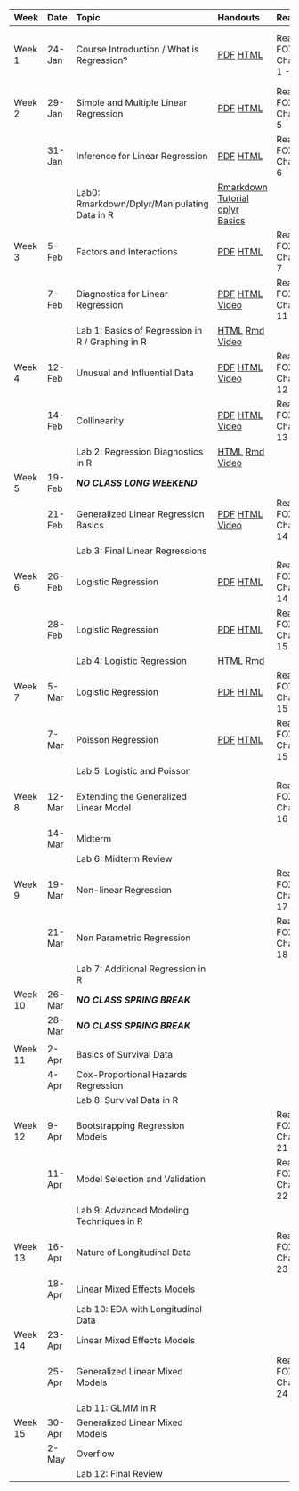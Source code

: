
<table style="width:100%;">
    <colgroup>
    <col width="8%" />
    <col width="8%" />
    <col width="29%" />
    <col width="10%" />
    <col width="20%" />
    <col width="25%" />
    </colgroup>

<thead>
<tr class="header">
<th align="left">Week</th>
<th align="left">Date</th>
<th align="left">Topic</th>
<th align="left">Handouts</th>
<th align="left">Readings</th>
<th align="left">HW</th>
</tr>
</thead>
<tbody>
<tr class="odd">
<td align="left">Week 1</td>
<td align="left">24-Jan</td>
<td align="left">Course Introduction / What is Regression?</td>
<td align="left"><a href="../Notes/Lec-01-Intro/intro.pdf">PDF</a> <a href="../Notes/Lec-01-Intro/intro.html">HTML</a></td>
<td align="left">Read FOX: Chapters 1 - 3</td>
<td align="left">Install <a href="https://www.rstudio.com/products/rstudio/download3/">Rstudio</a> and <a href="https://php-1511-2511.github.io/Introduction-to-R/">Go through Introduction to R</a></td>
</tr>
<tr class="even">
<td align="left">Week 2</td>
<td align="left">29-Jan</td>
<td align="left">Simple and Multiple Linear Regression</td>
<td align="left"><a href="../Notes/Lec-02-Linear/linear.pdf">PDF</a> <a href="../Notes/Lec-02-Linear/linear.html">HTML</a></td>
<td align="left">Read FOX: Chapter 5</td>
<td align="left"><a href="../homework/hw1.html">HW1</a> <a href="../homework/hw1_sol.html">SOL</a></td>
</tr>
<tr class="odd">
<td align="left"></td>
<td align="left">31-Jan</td>
<td align="left">Inference for Linear Regression</td>
<td align="left"><a href="../Notes/Lec-03-Lin-Inf/mult-linear.pdf">PDF</a> <a href="../Notes/Lec-03-Lin-Inf/mult-linear.html">HTML</a></td>
<td align="left">Read FOX: Chapter 6</td>
<td align="left"></td>
</tr>
<tr class="even">
<td align="left"></td>
<td align="left"></td>
<td align="left">Lab0: Rmarkdown/Dplyr/Manipulating Data in R</td>
<td align="left"><a href="https://www.youtube.com/watch?v=MIlzQpXlJNk">Rmarkdown Tutorial</a> <a href="https://www.youtube.com/watch?v=jWjqLW-u3hc&amp;t=2s">dplyr Basics</a></td>
<td align="left"></td>
<td align="left"></td>
</tr>
<tr class="odd">
<td align="left">Week 3</td>
<td align="left">5-Feb</td>
<td align="left">Factors and Interactions</td>
<td align="left"><a href="../Notes/Lec-04-fact-inter/factors-interactions.pdf">PDF</a> <a href="../Notes/Lec-04-fact-inter/factors-interactions.html">HTML</a></td>
<td align="left">Read FOX: Chapter 7</td>
<td align="left"></td>
</tr>
<tr class="even">
<td align="left"></td>
<td align="left">7-Feb</td>
<td align="left">Diagnostics for Linear Regression</td>
<td align="left"><a href="../Notes/Lec-05-assumptions/assumptions.pdf">PDF</a> <a href="../Notes/Lec-05-assumptions/assumptions.html">HTML</a> <a href="https://vimeo.com/254726535">Video</a></td>
<td align="left">Read FOX: Chapter 11</td>
<td align="left"><a href="../homework/guidelines.html">Guidelines</a> <a href="../homework/hw2.html">HW2</a></td>
</tr>
<tr class="odd">
<td align="left"></td>
<td align="left"></td>
<td align="left">Lab 1: Basics of Regression in R / Graphing in R</td>
<td align="left"><a href="../labs/lab1.html">HTML</a> <a href="../labs/lab1.Rmd">Rmd</a> <a href="https://vimeo.com/254748467/7723da70df">Video</a></td>
<td align="left"></td>
<td align="left"></td>
</tr>
<tr class="even">
<td align="left">Week 4</td>
<td align="left">12-Feb</td>
<td align="left">Unusual and Influential Data</td>
<td align="left"><a href="../Notes/Lec-06-outliers/outliers.pdf">PDF</a> <a href="../Notes/Lec-06-outliers/outliers.html">HTML</a> <a href="https://vimeo.com/255465189/6495d70d8e">Video</a></td>
<td align="left">Read FOX: Chapter 12</td>
<td align="left"></td>
</tr>
<tr class="odd">
<td align="left"></td>
<td align="left">14-Feb</td>
<td align="left">Collinearity</td>
<td align="left"><a href="../Notes/Lec-07-collinearity/collinearity.pdf">PDF</a> <a href="../Notes/Lec-07-collinearity/collinearity.html">HTML</a> <a href="https://vimeo.com/255908753/891f8f4551">Video</a></td>
<td align="left">Read FOX: Chapter 13</td>
<td align="left"></td>
</tr>
<tr class="even">
<td align="left"></td>
<td align="left"></td>
<td align="left">Lab 2: Regression Diagnostics in R</td>
<td align="left"><a href="../labs/lab2.html">HTML</a> <a href="../labs/lab2.Rmd">Rmd</a> <a href="https://vimeo.com/256525852/774a501d10">Video</a></td>
<td align="left"></td>
<td align="left"></td>
</tr>
<tr class="odd">
<td align="left">Week 5</td>
<td align="left">19-Feb</td>
<td align="left"><strong><em>NO CLASS LONG WEEKEND</em></strong></td>
<td align="left"></td>
<td align="left"></td>
<td align="left"></td>
</tr>
<tr class="even">
<td align="left"></td>
<td align="left">21-Feb</td>
<td align="left">Generalized Linear Regression Basics</td>
<td align="left"><a href="../Notes/Lec-08-basic-glm/glm.pdf">PDF</a> <a href="../Notes/Lec-08-basic-glm/glm.html">HTML</a> <a href="https://vimeo.com/256993187/1efd672855">Video</a></td>
<td align="left">Read FOX: Chapter 14</td>
<td align="left"><a href="../homework/hw3.html">HW3</a></td>
</tr>
<tr class="odd">
<td align="left"></td>
<td align="left"></td>
<td align="left">Lab 3: Final Linear Regressions</td>
<td align="left"></td>
<td align="left"></td>
<td align="left"></td>
</tr>
<tr class="even">
<td align="left">Week 6</td>
<td align="left">26-Feb</td>
<td align="left">Logistic Regression</td>
<td align="left"><a href="../Notes/Lec-09-logistic/logistic.pdf">PDF</a> <a href="../Notes/Lec-09-logistic/logistic.html">HTML</a></td>
<td align="left">Read FOX: Chapter 14</td>
<td align="left"></td>
</tr>
<tr class="odd">
<td align="left"></td>
<td align="left">28-Feb</td>
<td align="left">Logistic Regression</td>
<td align="left"><a href="../Notes/Lec-10-logistic-2/logistic-2.pdf">PDF</a> <a href="../Notes/Lec-10-logistic-2/logistic-2.html">HTML</a></td>
<td align="left">Read FOX: Chapter 15</td>
<td align="left"></td>
</tr>
<tr class="even">
<td align="left"></td>
<td align="left"></td>
<td align="left">Lab 4: Logistic Regression</td>
<td align="left"><a href="../labs/lab4.html">HTML</a> <a href="../labs/lab4.Rmd">Rmd</a></td>
<td align="left"></td>
<td align="left"></td>
</tr>
<tr class="odd">
<td align="left">Week 7</td>
<td align="left">5-Mar</td>
<td align="left">Logistic Regression</td>
<td align="left"><a href="../Notes/Lec-11-logistic-3/logistic-3.pdf">PDF</a> <a href="../Notes/Lec-11-logistic-3/logistic-3.html">HTML</a></td>
<td align="left">Read FOX: Chapter 15</td>
<td align="left"></td>
</tr>
<tr class="even">
<td align="left"></td>
<td align="left">7-Mar</td>
<td align="left">Poisson Regression</td>
<td align="left"><a href="../Notes/Lec-12-poisson/poisson.pdf">PDF</a> <a href="../Notes/Lec-12-poisson/poisson.html">HTML</a></td>
<td align="left">Read FOX: Chapter 15</td>
<td align="left"></td>
</tr>
<tr class="odd">
<td align="left"></td>
<td align="left"></td>
<td align="left">Lab 5: Logistic and Poisson</td>
<td align="left"></td>
<td align="left"></td>
<td align="left"></td>
</tr>
<tr class="even">
<td align="left">Week 8</td>
<td align="left">12-Mar</td>
<td align="left">Extending the Generalized Linear Model</td>
<td align="left"></td>
<td align="left">Read FOX: Chapter 16</td>
<td align="left"></td>
</tr>
<tr class="odd">
<td align="left"></td>
<td align="left">14-Mar</td>
<td align="left">Midterm</td>
<td align="left"></td>
<td align="left"></td>
<td align="left"></td>
</tr>
<tr class="even">
<td align="left"></td>
<td align="left"></td>
<td align="left">Lab 6: Midterm Review</td>
<td align="left"></td>
<td align="left"></td>
<td align="left"></td>
</tr>
<tr class="odd">
<td align="left">Week 9</td>
<td align="left">19-Mar</td>
<td align="left">Non-linear Regression</td>
<td align="left"></td>
<td align="left">Read FOX: Chapter 17</td>
<td align="left"></td>
</tr>
<tr class="even">
<td align="left"></td>
<td align="left">21-Mar</td>
<td align="left">Non Parametric Regression</td>
<td align="left"></td>
<td align="left">Read FOX: Chapter 18</td>
<td align="left"></td>
</tr>
<tr class="odd">
<td align="left"></td>
<td align="left"></td>
<td align="left">Lab 7: Additional Regression in R</td>
<td align="left"></td>
<td align="left"></td>
<td align="left"></td>
</tr>
<tr class="even">
<td align="left">Week 10</td>
<td align="left">26-Mar</td>
<td align="left"><strong><em>NO CLASS SPRING BREAK</em></strong></td>
<td align="left"></td>
<td align="left"></td>
<td align="left"></td>
</tr>
<tr class="odd">
<td align="left"></td>
<td align="left">28-Mar</td>
<td align="left"><strong><em>NO CLASS SPRING BREAK</em></strong></td>
<td align="left"></td>
<td align="left"></td>
<td align="left"></td>
</tr>
<tr class="even">
<td align="left"></td>
<td align="left"></td>
<td align="left"></td>
<td align="left"></td>
<td align="left"></td>
<td align="left"></td>
</tr>
<tr class="odd">
<td align="left">Week 11</td>
<td align="left">2-Apr</td>
<td align="left">Basics of Survival Data</td>
<td align="left"></td>
<td align="left"></td>
<td align="left"></td>
</tr>
<tr class="even">
<td align="left"></td>
<td align="left">4-Apr</td>
<td align="left">Cox-Proportional Hazards Regression</td>
<td align="left"></td>
<td align="left"></td>
<td align="left"></td>
</tr>
<tr class="odd">
<td align="left"></td>
<td align="left"></td>
<td align="left">Lab 8: Survival Data in R</td>
<td align="left"></td>
<td align="left"></td>
<td align="left"></td>
</tr>
<tr class="even">
<td align="left">Week 12</td>
<td align="left">9-Apr</td>
<td align="left">Bootstrapping Regression Models</td>
<td align="left"></td>
<td align="left">Read FOX: Chapter 21</td>
<td align="left"></td>
</tr>
<tr class="odd">
<td align="left"></td>
<td align="left">11-Apr</td>
<td align="left">Model Selection and Validation</td>
<td align="left"></td>
<td align="left">Read FOX: Chapter 22</td>
<td align="left"></td>
</tr>
<tr class="even">
<td align="left"></td>
<td align="left"></td>
<td align="left">Lab 9: Advanced Modeling Techniques in R</td>
<td align="left"></td>
<td align="left"></td>
<td align="left"></td>
</tr>
<tr class="odd">
<td align="left">Week 13</td>
<td align="left">16-Apr</td>
<td align="left">Nature of Longitudinal Data</td>
<td align="left"></td>
<td align="left">Read FOX: Chapter 23</td>
<td align="left"></td>
</tr>
<tr class="even">
<td align="left"></td>
<td align="left">18-Apr</td>
<td align="left">Linear Mixed Effects Models</td>
<td align="left"></td>
<td align="left"></td>
<td align="left"></td>
</tr>
<tr class="odd">
<td align="left"></td>
<td align="left"></td>
<td align="left">Lab 10: EDA with Longitudinal Data</td>
<td align="left"></td>
<td align="left"></td>
<td align="left"></td>
</tr>
<tr class="even">
<td align="left">Week 14</td>
<td align="left">23-Apr</td>
<td align="left">Linear Mixed Effects Models</td>
<td align="left"></td>
<td align="left"></td>
<td align="left"></td>
</tr>
<tr class="odd">
<td align="left"></td>
<td align="left">25-Apr</td>
<td align="left">Generalized Linear Mixed Models</td>
<td align="left"></td>
<td align="left">Read FOX: Chapter 24</td>
<td align="left"></td>
</tr>
<tr class="even">
<td align="left"></td>
<td align="left"></td>
<td align="left">Lab 11: GLMM in R</td>
<td align="left"></td>
<td align="left"></td>
<td align="left"></td>
</tr>
<tr class="odd">
<td align="left">Week 15</td>
<td align="left">30-Apr</td>
<td align="left">Generalized Linear Mixed Models</td>
<td align="left"></td>
<td align="left"></td>
<td align="left"></td>
</tr>
<tr class="even">
<td align="left"></td>
<td align="left">2-May</td>
<td align="left">Overflow</td>
<td align="left"></td>
<td align="left"></td>
<td align="left"></td>
</tr>
<tr class="odd">
<td align="left"></td>
<td align="left"></td>
<td align="left">Lab 12: Final Review</td>
<td align="left"></td>
<td align="left"></td>
<td align="left"></td>
</tr>
</tbody>
</table>
